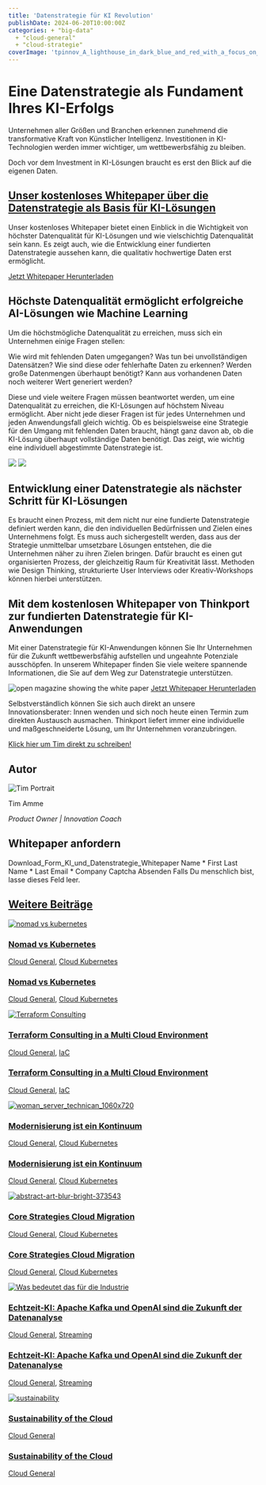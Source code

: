 ```yaml
---
title: 'Datenstrategie für KI Revolution'
publishDate: 2024-06-20T10:00:00Z
categories: + "big-data"
  + "cloud-general"
  + "cloud-strategie"
coverImage: 'tpinnov_A_lighthouse_in_dark_blue_and_red_with_a_focus_on_Dat_bb60527e-a8a5-43af-b15f-488f73f2a07c_3.webp'
---
```


# Eine Datenstrategie als Fundament Ihres KI-Erfolgs

Unternehmen aller Größen und Branchen erkennen zunehmend die transformative Kraft von Künstlicher Intelligenz. Investitionen in KI-Technologien werden immer wichtiger, um wettbewerbsfähig zu bleiben.

Doch vor dem Investment in KI-Lösungen braucht es erst den Blick auf die eigenen Daten.

## [Unser kostenloses Whitepaper über die Datenstrategie als Basis für KI-Lösungen](https://assets.publishing.service.gov.uk/media/652e958b6972600014ccf9f6/Issues_statement__updated.pdf)

Unser kostenloses Whitepaper bietet einen Einblick in die Wichtigkeit von höchster Datenqualität für KI-Lösungen und wie vielschichtig Datenqualität sein kann. Es zeigt auch, wie die Entwicklung einer fundierten Datenstrategie aussehen kann, die qualitativ hochwertige Daten erst ermöglicht.

[Jetzt Whitepaper Herunterladen](#Jetzt%20Whitepaper%20Herunterladen)

## Höchste Datenqualität ermöglicht erfolgreiche AI-Lösungen wie Machine Learning

Um die höchstmögliche Datenqualität zu erreichen, muss sich ein Unternehmen einige Fragen stellen:

Wie wird mit fehlenden Daten umgegangen? Was tun bei unvollständigen Datensätzen? Wie sind diese oder fehlerhafte Daten zu erkennen? Werden große Datenmengen überhaupt benötigt? Kann aus vorhandenen Daten noch weiterer Wert generiert werden?

Diese und viele weitere Fragen müssen beantwortet werden, um eine Datenqualität zu erreichen, die KI-Lösungen auf höchstem Niveau ermöglicht. Aber nicht jede dieser Fragen ist für jedes Unternehmen und jeden Anwendungsfall gleich wichtig. Ob es beispielsweise eine Strategie für den Umgang mit fehlenden Daten braucht, hängt ganz davon ab, ob die KI-Lösung überhaupt vollständige Daten benötigt. Das zeigt, wie wichtig eine individuell abgestimmte Datenstrategie ist.

![](images/tpinnov_A_lighthouse_in_dark_blue_and_red_in_a_Big_Data_Lake__3853164e-6644-4458-820e-6e9ffa7dc26b_3.webp) ![](images/tpinnov_A_lighthouse_in_dark_blue_and_red_with_a_focus_on_Dat_bb60527e-a8a5-43af-b15f-488f73f2a07c_3.webp)

## Entwicklung einer Datenstrategie als nächster Schritt für KI-Lösungen

Es braucht einen Prozess, mit dem nicht nur eine fundierte Datenstrategie definiert werden kann, die den individuellen Bedürfnissen und Zielen eines Unternehmens folgt. Es muss auch sichergestellt werden, dass aus der Strategie unmittelbar umsetzbare Lösungen entstehen, die die Unternehmen näher zu ihren Zielen bringen. Dafür braucht es einen gut organisierten Prozess, der gleichzeitig Raum für Kreativität lässt. Methoden wie Design Thinking, strukturierte User Interviews oder Kreativ-Workshops können hierbei unterstützen.

## Mit dem kostenlosen Whitepaper von Thinkport zur fundierten Datenstrategie für KI-Anwendungen

Mit einer Datenstrategie für KI-Anwendungen können Sie Ihr Unternehmen für die Zukunft wettbewerbsfähig aufstellen und ungeahnte Potenziale ausschöpfen. In unserem Whitepaper finden Sie viele weitere spannende Informationen, die Sie auf dem Weg zur Datenstrategie unterstützen.

![open magazine showing the white paper](images/Option_1-1-300x300.webp) [Jetzt Whitepaper Herunterladen](#Jetzt%20Whitepaper%20Herunterladen)

Selbstverständlich können Sie sich auch direkt an unsere Innovationsberater: Innen wenden und sich noch heute einen Termin zum direkten Austausch ausmachen. Thinkport liefert immer eine individuelle und maßgeschneiderte Lösung, um Ihr Unternehmen voranzubringen.

[Klick hier um Tim direkt zu schreiben!](mailto:innovation@thinkport.digital)

## Autor

![Tim Portrait](images/tim-_mejorada-e1712303866982-300x296.webp)

Tim Amme

_Product Owner | Innovation Coach_

[](https://www.linkedin.com/in/tim-amme/)[](mailto:%20innovation@thinkport.digital)

## Whitepaper anfordern

Download_Form_KI_und_Datenstrategie_Whitepaper Name \* First Last Name \* Last Email \* Company Captcha Absenden Falls Du menschlich bist, lasse dieses Feld leer.

## [Weitere Beiträge](https://thinkport.digital/blog)

[![nomad vs kubernetes](images/Frische-Informationen-_1_-1024x683.webp 'Bild von zwei Entwicklern vor einem Computer, mit dem Rücken zugewandt, mit dem Nomad-Logo auf dem Computer')](https://thinkport.digital/nomad-vs-kubernetes/)

### [Nomad vs Kubernetes](https://thinkport.digital/nomad-vs-kubernetes/ 'Nomad vs Kubernetes')

[Cloud General](https://thinkport.digital/category/cloud-general/), [Cloud Kubernetes](https://thinkport.digital/category/cloud-kubernetes/)

### [Nomad vs Kubernetes](https://thinkport.digital/nomad-vs-kubernetes/ 'Nomad vs Kubernetes')

[Cloud General](https://thinkport.digital/category/cloud-general/), [Cloud Kubernetes](https://thinkport.digital/category/cloud-kubernetes/)

[![Terraform Consulting](images/Streaming-Services-9.webp 'Vor einer weiß gestrichenen Ziegelwand sieht man links in türkise das Terraform Logo und rechts den Schriftzug Terraform Consulting.')](https://thinkport.digital/terraform-consulting-in-a-multi-cloud-environment/)

### [Terraform Consulting in a Multi Cloud Environment](https://thinkport.digital/terraform-consulting-in-a-multi-cloud-environment/ 'Terraform Consulting in a Multi Cloud Environment')

[Cloud General](https://thinkport.digital/category/cloud-general/), [IaC](https://thinkport.digital/category/iac/)

### [Terraform Consulting in a Multi Cloud Environment](https://thinkport.digital/terraform-consulting-in-a-multi-cloud-environment/ 'Terraform Consulting in a Multi Cloud Environment')

[Cloud General](https://thinkport.digital/category/cloud-general/), [IaC](https://thinkport.digital/category/iac/)

[![woman_server_technican_1060x720](images/woman_server_technican_1060x720-1024x696.png 'Eine Frau arbeitet am Server')](https://thinkport.digital/modernisierung-ist-ein-kontinuum/)

### [Modernisierung ist ein Kontinuum](https://thinkport.digital/modernisierung-ist-ein-kontinuum/ 'Modernisierung ist ein Kontinuum')

[Cloud General](https://thinkport.digital/category/cloud-general/), [Cloud Kubernetes](https://thinkport.digital/category/cloud-kubernetes/)

### [Modernisierung ist ein Kontinuum](https://thinkport.digital/modernisierung-ist-ein-kontinuum/ 'Modernisierung ist ein Kontinuum')

[Cloud General](https://thinkport.digital/category/cloud-general/), [Cloud Kubernetes](https://thinkport.digital/category/cloud-kubernetes/)

[![abstract-art-blur-bright-373543](images/abstract-art-blur-bright-373543-1024x683.jpg 'abstract-art-blur-bright-373543')](https://thinkport.digital/core-strategies-cloud-migration/)

### [Core Strategies Cloud Migration](https://thinkport.digital/core-strategies-cloud-migration/ 'Core Strategies Cloud Migration')

[Cloud General](https://thinkport.digital/category/cloud-general/), [Cloud Kubernetes](https://thinkport.digital/category/cloud-kubernetes/)

### [Core Strategies Cloud Migration](https://thinkport.digital/core-strategies-cloud-migration/ 'Core Strategies Cloud Migration')

[Cloud General](https://thinkport.digital/category/cloud-general/), [Cloud Kubernetes](https://thinkport.digital/category/cloud-kubernetes/)

[![Was bedeutet das für die Industrie](images/Was-bedeutet-das-für-die-Industrie-1024x683.webp 'Symbol einer menschlichen Hand, die mit einer Roboterhand kollidiert, in Weiß auf einem blauen Hintergrund mit Farbverlauf')](https://thinkport.digital/kafka-und-openai-zukunft-der-datenanalyse/)

### [Echtzeit-KI: Apache Kafka und OpenAI sind die Zukunft der Datenanalyse](https://thinkport.digital/kafka-und-openai-zukunft-der-datenanalyse/ 'Echtzeit-KI: Apache Kafka und OpenAI sind die Zukunft der Datenanalyse')

[Cloud General](https://thinkport.digital/category/cloud-general/), [Streaming](https://thinkport.digital/category/streaming/)

### [Echtzeit-KI: Apache Kafka und OpenAI sind die Zukunft der Datenanalyse](https://thinkport.digital/kafka-und-openai-zukunft-der-datenanalyse/ 'Echtzeit-KI: Apache Kafka und OpenAI sind die Zukunft der Datenanalyse')

[Cloud General](https://thinkport.digital/category/cloud-general/), [Streaming](https://thinkport.digital/category/streaming/)

[![sustainability](images/sustainability-1-1024x696.png 'thinkport cloud picture')](https://thinkport.digital/sustainability-of-the-cloud/)

### [Sustainability of the Cloud](https://thinkport.digital/sustainability-of-the-cloud/ 'Sustainability of the Cloud')

[Cloud General](https://thinkport.digital/category/cloud-general/)

### [Sustainability of the Cloud](https://thinkport.digital/sustainability-of-the-cloud/ 'Sustainability of the Cloud')

[Cloud General](https://thinkport.digital/category/cloud-general/)
